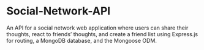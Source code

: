 # Social-Network-API
An API for a social network web application where users can share their thoughts, react to friends’ thoughts, and create a friend list using Express.js for routing, a MongoDB database, and the Mongoose ODM.
